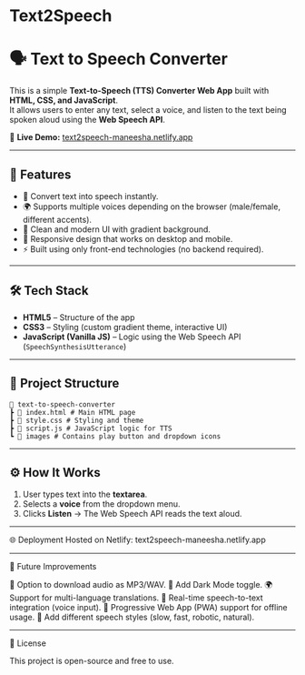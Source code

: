 # Text2Speech

# 🗣️ Text to Speech Converter

This is a simple **Text-to-Speech (TTS) Converter Web App** built with **HTML, CSS, and JavaScript**.  
It allows users to enter any text, select a voice, and listen to the text being spoken aloud using the **Web Speech API**.

🔗 **Live Demo:** [text2speech-maneesha.netlify.app](https://text2speech-maneesha.netlify.app)

---

## 🚀 Features
- 🎤 Convert text into speech instantly.
- 🌍 Supports multiple voices depending on the browser (male/female, different accents).
- 🎨 Clean and modern UI with gradient background.
- 📱 Responsive design that works on desktop and mobile.
- ⚡ Built using only front-end technologies (no backend required).

---

## 🛠️ Tech Stack
- **HTML5** – Structure of the app  
- **CSS3** – Styling (custom gradient theme, interactive UI)  
- **JavaScript (Vanilla JS)** – Logic using the Web Speech API (`SpeechSynthesisUtterance`)  

---

## 📂 Project Structure
```
📁 text-to-speech-converter
┣ 📜 index.html # Main HTML page
┣ 📜 style.css # Styling and theme
┣ 📜 script.js # JavaScript logic for TTS
┗ 📁 images # Contains play button and dropdown icons
```

---

## ⚙️ How It Works
1. User types text into the **textarea**.
2. Selects a **voice** from the dropdown menu.
3. Clicks **Listen** → The Web Speech API reads the text aloud.

---
🌐 Deployment
Hosted on Netlify: text2speech-maneesha.netlify.app

----
🔮 Future Improvements

💾 Option to download audio as MP3/WAV.
🎨 Add Dark Mode toggle.
🌍 Support for multi-language translations.
🎤 Real-time speech-to-text integration (voice input).
📱 Progressive Web App (PWA) support for offline usage.
🎵 Add different speech styles (slow, fast, robotic, natural).

-----
📝 License

This project is open-source and free to use.


